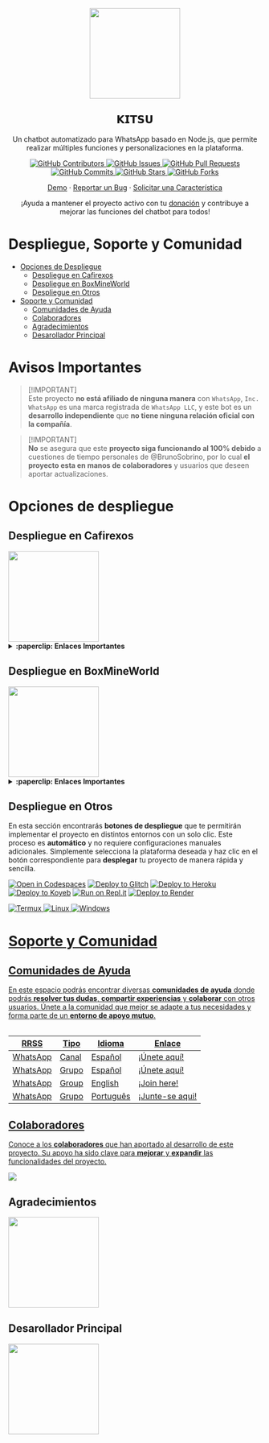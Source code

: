 <p align="center">
 <img width="180px" src="https://i.ibb.co/Qn1W6cP/image.png" align="center"/>
 <h2 align="center">𝗞𝗜𝗧𝗦𝗨</h2>
 <p align="center">Un chatbot automatizado para WhatsApp basado en Node.js, que permite realizar múltiples funciones y personalizaciones en la plataforma.</p>
</p>

<p align="center">
  <a href="https://chat.whatsapp.com/I2Hptwl4gCZLdGmKtDadBI/graphs/contributors">
    <img alt="GitHub Contributors" src="https://img.shields.io/github/contributors/BrunoSobrino/𝗞𝗜𝗧𝗦𝗨?style=for-the-badge" />
  </a>
  <a href="https://chat.whatsapp.com/I2Hptwl4gCZLdGmKtDadBI/issues">
    <img alt="GitHub Issues" src="https://img.shields.io/github/issues/BrunoSobrino/𝗞𝗜𝗧𝗦𝗨?style=for-the-badge" />
  </a>
  <a href="https://chat.whatsapp.com/I2Hptwl4gCZLdGmKtDadBI/pulls">
    <img alt="GitHub Pull Requests" src="https://img.shields.io/github/issues-pr/BrunoSobrino/𝗞𝗜𝗧𝗦𝗨?style=for-the-badge" />
  </a>
  <a href="https://chat.whatsapp.com/I2Hptwl4gCZLdGmKtDadBI/commits">
    <img alt="GitHub Commits" src="https://img.shields.io/github/commit-activity/m/BrunoSobrino/𝗞𝗜𝗧𝗦𝗨?style=for-the-badge" />
  </a>
  <a href="https://chat.whatsapp.com/I2Hptwl4gCZLdGmKtDadBI">
    <img alt="GitHub Stars" src="https://img.shields.io/github/stars/BrunoSobrino/𝗞𝗜𝗧𝗦𝗨?style=for-the-badge" />
  </a>
  <a href="https://chat.whatsapp.com/I2Hptwl4gCZLdGmKtDadBI/fork">
    <img alt="GitHub Forks" src="https://img.shields.io/github/forks/BrunoSobrino/𝗞𝗜𝗧𝗦𝗨?style=for-the-badge" />
  </a>
</p>

<p align="center">
  <a href="https://api.whatsapp.com/send?phone=+5219992843881&text=&text=.menu">Demo</a>
  ·
  <a href="https://chat.whatsapp.com/I2Hptwl4gCZLdGmKtDadBI/issues/new?assignees=&labels=Bug">Reportar un Bug</a>
  ·
  <a href="https://chat.whatsapp.com/I2Hptwl4gCZLdGmKtDadBI/issues/new?assignees=&labels=Enhancement">Solicitar una Característica</a>
</p>

<!-- <p align="center">
  <a href="/src/docs/README_en.md">English</a>
  ·
  <a href="/src/docs/README_pt-br.md">Português</a>
</p> -->

<p align="center">¡Ayuda a mantener el proyecto activo con tu <a href="https://www.paypal.me/BrunoSob">donación</a> y contribuye a mejorar las funciones del chatbot para todos!</p>

# Despliegue, Soporte y Comunidad

- [Opciones de Despliegue](#opciones-de-despliegue)
  - [Despliegue en Cafirexos](#despliegue-en-cafirexos)
  - [Despliegue en BoxMineWorld](#despliegue-en-boxmineworld)
  - [Despliegue en Otros](#despliegue-en-otros)
- [Soporte y Comunidad](#soporte-y-comunidad)
  - [Comunidades de Ayuda](#guía-de-uso)
  - [Colaboradores](#colaboradores)
  - [Agradecimientos](#agradecimientos)
  - [Desarollador Principal](#desarollador-principal)

# Avisos Importantes

> [!IMPORTANT]\
> Este proyecto **no está afiliado de ninguna manera** con `WhatsApp`, `Inc. WhatsApp` es una marca registrada de `WhatsApp LLC`, y este bot es un **desarrollo independiente** que **no tiene ninguna relación oficial con la compañía**.

> [!IMPORTANT]\
> **No** se asegura que este **proyecto siga funcionando al 100% debido** a cuestiones de tiempo personales de @BrunoSobrino, por lo cual **el proyecto esta en manos de colaboradores** y usuarios que deseen aportar actualizaciones.


# Opciones de despliegue

## Despliegue en Cafirexos

<a href="https://cafirexos.com">
  <img width="180px" src="https://cdn.cafirexos.com/logos/logo_cfros_2000x2000.png"/>
</a>

<details>
 <summary><b>:paperclip: Enlaces Importantes</b></summary>

- **Sitio Web:** [cafirexos.com](https://cafirexos.com)
- **Área de Clientes:** [clientes.cafirexos.com](https://clientes.cafirexos.com)
- **Panel de Control:** [panel.cafirexos.com](https://panel.cafirexos.com)
- **Estado de los Servicios:** [estado.cafirexos.com](https://estado.cafirexos.com)
- **Documentación:** [docs.cafirexos.com](https://docs.cafirexos.com)
- **Canal de WhatsApp:** [¡Únete aquí!](https://cafirexos.com/whatsapp)
- **Comunidad de WhatsApp:** [¡Únete aquí!](https://cafirexos.com/comunidad)

</details>

## Despliegue en BoxMineWorld

<a href="https://boxmineworld.com">
  <img width="180px" src="https://i.ibb.co/sFygw8p/favicon.png"/>
</a>

<details>
 <summary><b>:paperclip: Enlaces Importantes</b></summary>

- **Sitio Web:** [boxmineworld.com](https://boxmineworld.com)
- **Área de Clientes:** [dash.boxmineworld.com](https://dash.boxmineworld.com)
- **Panel de Control:** [panel.boxmineworld.com](https://panel.boxmineworld.com)
- **Documentación:** [docs.boxmineworld.com](https://docs.boxmineworld.com)
- **Comunidad de Discord:** [¡Únete aquí!](https://discord.gg/84qsr4v)

</details>

## Despliegue en Otros

En esta sección encontrarás **botones de despliegue** que te permitirán implementar el proyecto en distintos entornos con un solo clic. Este proceso es **automático** y no requiere configuraciones manuales adicionales. Simplemente selecciona la plataforma deseada y haz clic en el botón correspondiente para **desplegar** tu proyecto de manera rápida y sencilla.

[![Open in Codespaces](https://github.com/codespaces/badge.svg)](https://github.com/codespaces/new?skip_quickstart=true&machine=basicLinux32gb&repo=514876515&ref=master&geo=EuropeWest)
[![Deploy to Glitch](https://binbashbanana.github.io/deploy-buttons/buttons/remade/glitch.svg)](https://glitch.com/edit/#!/import/github/BrunoSobrino/𝗞𝗜𝗧𝗦𝗨)
[![Deploy to Heroku](https://binbashbanana.github.io/deploy-buttons/buttons/remade/heroku.svg)](https://www.heroku.com/deploy?template=https://chat.whatsapp.com/I2Hptwl4gCZLdGmKtDadBI)
[![Deploy to Koyeb](https://binbashbanana.github.io/deploy-buttons/buttons/remade/koyeb.svg)](https://app.koyeb.com/deploy?type=git&name=𝗞𝗜𝗧𝗦𝗨&repository=https://chat.whatsapp.com/I2Hptwl4gCZLdGmKtDadBI)
[![Run on Repl.it](https://binbashbanana.github.io/deploy-buttons/buttons/remade/replit.svg)](https://repl.it/github/BrunoSobrino/𝗞𝗜𝗧𝗦𝗨)
[![Deploy to Render](https://binbashbanana.github.io/deploy-buttons/buttons/remade/render.svg)](https://dashboard.render.com/blueprint/new?repo=https://chat.whatsapp.com/I2Hptwl4gCZLdGmKtDadBI)
<!-- [![Deploy to Vercel](https://binbashbanana.github.io/deploy-buttons/buttons/remade/vercel.svg)](https://vercel.com/new/clone?repository-url=https://chat.whatsapp.com/I2Hptwl4gCZLdGmKtDadBI) -->
<a href="https://brunosobrino.github.io/𝗞𝗜𝗧𝗦𝗨/">
  <img src="https://img.shields.io/badge/Android-3DDC84?style=for-the-badge&logo=android&logoColor=white" alt="Termux">
</a>
<a href="https://brunosobrino.github.io/𝗞𝗜𝗧𝗦𝗨/">
  <img src="https://img.shields.io/badge/Linux-black?style=for-the-badge&logo=linux&logoColor=white" alt="Linux">
  <a href="https://brunosobrino.github.io/𝗞𝗜𝗧𝗦𝗨/">
  <img src="https://img.shields.io/badge/Windows-0078D6?style=for-the-badge&logo=windows&logoColor=white" alt="Windows">

# Soporte y Comunidad

## Comunidades de Ayuda

En este espacio podrás encontrar diversas **comunidades de ayuda** donde podrás **resolver tus dudas**, **compartir experiencias** y **colaborar** con otros usuarios. Únete a la comunidad que mejor se adapte a tus necesidades y forma parte de un **entorno de apoyo mutuo**.

<table>

| RRSS | Tipo | Idioma | Enlace |
| --- | --- | --- |--- |
| WhatsApp | Canal | Español | [¡Únete aquí!](https://chat.whatsapp.com/I2Hptwl4gCZLdGmKtDadBI) |
| WhatsApp | Grupo | Español | [¡Únete aquí!](https://chat.whatsapp.com/Daa3Fe4A9JeFpRI2QtBS4s) |
| WhatsApp | Group | English | [¡Join here!](https://chat.whatsapp.com/HTatrQokqODKx9eem0CKuY) |
| WhatsApp | Grupo | Português | [¡Junte-se aqui!](https://chat.whatsapp.com/J8tFq87Ia0jEnx20NvCQxN) |

</table>

## Colaboradores

Conoce a los **colaboradores** que han aportado al desarrollo de este proyecto. Su apoyo ha sido clave para **mejorar** y **expandir** las funcionalidades del proyecto.

<a href="https://chat.whatsapp.com/I2Hptwl4gCZLdGmKtDadBI/graphs/contributors">
  <img src="https://contrib.rocks/image?repo=BrunoSobrino/𝗞𝗜𝗧𝗦𝗨" /> 
</a>

## Agradecimientos

<a href="https://github.com/BochilGaming/games-wabot-md/tree/multi-device">
  <img src="https://i.ibb.co/CMpM8pk/Bochil-Gaming.png" width="180px"/>
</a>

## Desarollador Principal

<a href="https://chat.whatsapp.com/I2Hptwl4gCZLdGmKtDadBI">
  <img src="https://i.ibb.co/Qn1W6cP/image.png" width="180px"/>
</a>
